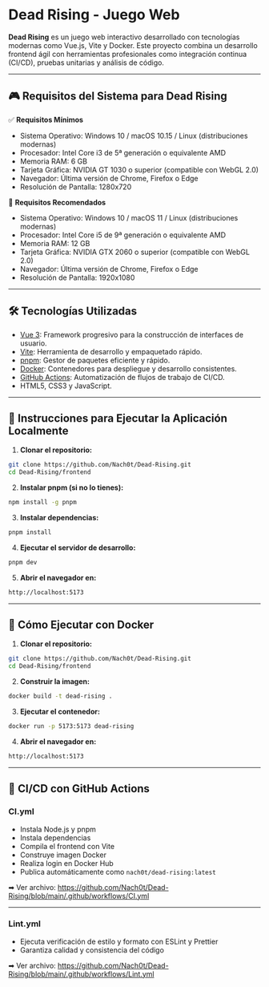 
# Dead Rising - Juego Web

**Dead Rising** es un juego web interactivo desarrollado con tecnologías modernas como Vue.js, Vite y Docker. Este proyecto combina un desarrollo frontend ágil con herramientas profesionales como integración continua (CI/CD), pruebas unitarias y análisis de código.

---

## 🎮 Requisitos del Sistema para Dead Rising

✅ **Requisitos Mínimos**
- Sistema Operativo: Windows 10 / macOS 10.15 / Linux (distribuciones modernas)
- Procesador: Intel Core i3 de 5ª generación o equivalente AMD
- Memoria RAM: 6 GB
- Tarjeta Gráfica: NVIDIA GT 1030 o superior (compatible con WebGL 2.0)
- Navegador: Última versión de Chrome, Firefox o Edge
- Resolución de Pantalla: 1280x720

🚀 **Requisitos Recomendados**
- Sistema Operativo: Windows 10 / macOS 11 / Linux (distribuciones modernas)
- Procesador: Intel Core i5 de 9ª generación o equivalente AMD
- Memoria RAM: 12 GB
- Tarjeta Gráfica: NVIDIA GTX 2060 o superior (compatible con WebGL 2.0)
- Navegador: Última versión de Chrome, Firefox o Edge
- Resolución de Pantalla: 1920x1080

---

## 🛠 Tecnologías Utilizadas

- [Vue 3](https://vuejs.org/): Framework progresivo para la construcción de interfaces de usuario.
- [Vite](https://vitejs.dev/): Herramienta de desarrollo y empaquetado rápido.
- [pnpm](https://pnpm.io/): Gestor de paquetes eficiente y rápido.
- [Docker](https://www.docker.com/): Contenedores para despliegue y desarrollo consistentes.
- [GitHub Actions](https://github.com/features/actions): Automatización de flujos de trabajo de CI/CD.
- HTML5, CSS3 y JavaScript.

---

## 🚀 Instrucciones para Ejecutar la Aplicación Localmente

1. **Clonar el repositorio:**
```bash
git clone https://github.com/Nach0t/Dead-Rising.git
cd Dead-Rising/frontend
```

2. **Instalar pnpm (si no lo tienes):**
```bash
npm install -g pnpm
```

3. **Instalar dependencias:**
```bash
pnpm install
```

4. **Ejecutar el servidor de desarrollo:**
```bash
pnpm dev
```

5. **Abrir el navegador en:**
```bash
http://localhost:5173
```

---

## 🐳 Cómo Ejecutar con Docker

1. **Clonar el repositorio:**
```bash
git clone https://github.com/Nach0t/Dead-Rising.git
cd Dead-Rising/frontend
```

2. **Construir la imagen:**
```bash
docker build -t dead-rising .
```

3. **Ejecutar el contenedor:**
```bash
docker run -p 5173:5173 dead-rising
```

4. **Abrir el navegador en:**
```bash
http://localhost:5173
```

---

## 🔄 CI/CD con GitHub Actions

### CI.yml
- Instala Node.js y pnpm
- Instala dependencias
- Compila el frontend con Vite
- Construye imagen Docker
- Realiza login en Docker Hub
- Publica automáticamente como `nach0t/dead-rising:latest`

➡ Ver archivo: https://github.com/Nach0t/Dead-Rising/blob/main/.github/workflows/CI.yml

---

### Lint.yml
- Ejecuta verificación de estilo y formato con ESLint y Prettier
- Garantiza calidad y consistencia del código

➡ Ver archivo: https://github.com/Nach0t/Dead-Rising/blob/main/.github/workflows/Lint.yml
